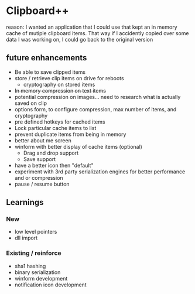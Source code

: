 # Clipboard++

reason: I wanted an application that I could use that kept an in memory cache of mutiple clipboard items. That way if I accidently copied over some data I was working on, I could go back to the original version

## future enhancements
* Be able to save clipped items
* store / retrieve clip items on drive for reboots
  * cryptography on stored items
* ~~In memory compression on text items~~
* potential compression on images... need to research what is actually saved on clip
* options form, to configure compression, max number of items, and cryptography
* pre defined hotkeys for cached items
* Lock particular cache items to list
* prevent duplicate items from being in memory
* better about me screen
* winform with better display of cache items (optional)
  * Drag and drop support
  * Save support
* have a better icon then "default"
* experiment with 3rd party serialization engines for better performance and or compression
* pause / resume button

## Learnings

### New
* low level pointers
* dll import

### Existing / reinforce
* sha1 hashing
* binary serialization
* winform development
* notification icon development

